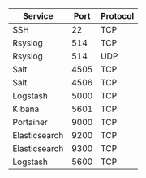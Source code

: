 Service|Port|Protocol
-------|----|--------
SSH|22|TCP
Rsyslog|514|TCP
Rsyslog|514|UDP
Salt|4505|TCP
Salt|4506|TCP
Logstash|5000|TCP
Kibana|5601|TCP
Portainer|9000|TCP
Elasticsearch|9200|TCP
Elasticsearch|9300|TCP
Logstash|5600|TCP
